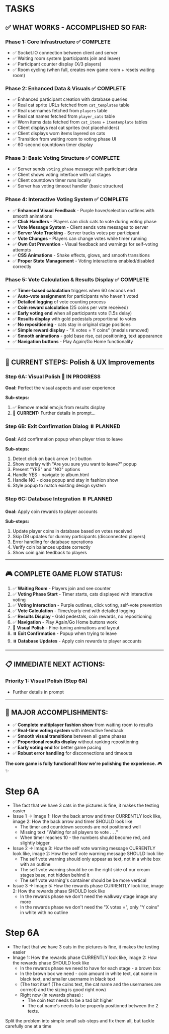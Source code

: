 # TASKS

## ✅ **WHAT WORKS - ACCOMPLISHED SO FAR:**

### **Phase 1: Core Infrastructure** ✅ COMPLETE
- ✅ Socket.IO connection between client and server
- ✅ Waiting room system (participants join and leave)
- ✅ Participant counter display (X/3 players)
- ✅ Room cycling (when full, creates new game room + resets waiting room)

### **Phase 2: Enhanced Data & Visuals** ✅ COMPLETE  
- ✅ Enhanced participant creation with database queries
- ✅ Real cat sprite URLs fetched from `cat_templates` table
- ✅ Real usernames fetched from `players` table  
- ✅ Real cat names fetched from `player_cats` table
- ✅ Worn items data fetched from `cat_items` + `itemtemplate` tables
- ✅ Client displays real cat sprites (not placeholders)
- ✅ Client displays worn items layered on cats
- ✅ Transition from waiting room to voting phase UI
- ✅ 60-second countdown timer display

### **Phase 3: Basic Voting Structure** ✅ COMPLETE
- ✅ Server sends `voting_phase` message with participant data
- ✅ Client shows voting interface with cat stages
- ✅ Client countdown timer runs locally
- ✅ Server has voting timeout handler (basic structure)

### **Phase 4: Interactive Voting System** ✅ COMPLETE
- ✅ **Enhanced Visual Feedback** - Purple hover/selection outlines with smooth animations
- ✅ **Click Handlers** - Players can click cats to vote during voting phase
- ✅ **Vote Message System** - Client sends vote messages to server
- ✅ **Server Vote Tracking** - Server tracks votes per participant
- ✅ **Vote Changes** - Players can change votes while timer running
- ✅ **Own Cat Prevention** - Visual feedback and warnings for self-voting attempts
- ✅ **CSS Animations** - Shake effects, glows, and smooth transitions
- ✅ **Proper State Management** - Voting interactions enabled/disabled correctly

### **Phase 5: Vote Calculation & Results Display** ✅ COMPLETE
- ✅ **Timer-based calculation** triggers when 60 seconds end
- ✅ **Auto-vote assignment** for participants who haven't voted
- ✅ **Detailed logging** of vote counting process
- ✅ **Coin reward calculation** (25 coins per vote received)
- ✅ **Early voting end** when all participants vote (1.5s delay)
- ✅ **Results display** with gold pedestals proportional to votes
- ✅ **No repositioning** - cats stay in original stage positions
- ✅ **Simple reward display** - "X votes = Y coins" (medals removed)
- ✅ **Smooth animations** - gold base rise, cat positioning, text appearance
- ✅ **Navigation buttons** - Play Again/Go Home functionality

---

## 🎯 **CURRENT STEPS: Polish & UX Improvements**

### **Step 6A: Visual Polish** 🔄 IN PROGRESS
**Goal:** Perfect the visual aspects and user experience

**Sub-steps:**
1. ✅ Remove medal emojis from results display
2. 🔄 **CURRENT:** Further details in prompt...

### **Step 6B: Exit Confirmation Dialog** ⏸️ PLANNED
**Goal:** Add confirmation popup when player tries to leave

**Sub-steps:**
1. Detect click on back arrow (←) button
2. Show overlay with "Are you sure you want to leave?" popup
3. Present "YES" and "NO" options
4. Handle YES - navigate to album.html
5. Handle NO - close popup and stay in fashion show
6. Style popup to match existing design system

### **Step 6C: Database Integration** ⏸️ PLANNED
**Goal:** Apply coin rewards to player accounts

**Sub-steps:**
1. Update player coins in database based on votes received
2. Skip DB updates for dummy participants (disconnected players)
3. Error handling for database operations
4. Verify coin balances update correctly
5. Show coin gain feedback to players

---

## 🎮 **COMPLETE GAME FLOW STATUS:**

1. ✅ **Waiting Room** - Players join and see counter
2. ✅ **Voting Phase Start** - Timer starts, cats displayed with interactive voting
3. ✅ **Voting Interaction** - Purple outlines, click voting, self-vote prevention
4. ✅ **Vote Calculation** - Timer/early end with detailed logging
5. ✅ **Results Display** - Gold pedestals, coin rewards, no repositioning
6. ✅ **Navigation** - Play Again/Go Home buttons work
7. 🔄 **Visual Polish** - Fine-tuning animations and layout
8. ⏸️ **Exit Confirmation** - Popup when trying to leave
9. ⏸️ **Database Updates** - Apply coin rewards to player accounts

---

## 📋 **IMMEDIATE NEXT ACTIONS:**

### **Priority 1: Visual Polish (Step 6A)**
- Further details in prompt

---

## 🎊 **MAJOR ACCOMPLISHMENTS:**

- ✅ **Complete multiplayer fashion show** from waiting room to results
- ✅ **Real-time voting system** with interactive feedback
- ✅ **Smooth visual transitions** between all game phases  
- ✅ **Proportional results display** without ranking repositioning
- ✅ **Early voting end** for better game pacing
- ✅ **Robust error handling** for disconnections and timeouts

**The core game is fully functional! Now we're polishing the experience.** 🎮✨


# Step 6A

- The fact that we have 3 cats in the pictures is fine, it makes the testing easier
- Issue 1 -> Image 1: How the back arrow and timer CURRENTLY look like, image 2: How the back arrow and timer SHOULD look like
  - The timer and countdown seconds are not positioned well
  - Missing text "Waiting for all players to vote . . ."
  - When timer reaches 10 - the numbers should become red, and slightly bigger
- Issue 2 -> Image 3: How the self vote warning message CURRENTLY look like, image 2: How the self vote warning message SHOULD look like
  - The self vote warning should only appear as text, not in a white box with an outline
  - The self vote warning should be on the right side of our cream stages base, not hidden behind it
  - The self vote warning's container should be be more vertical
- Issue 3 -> Image 5: How the rewards phase CURRENTLY look like, image 2: How the rewards phase SHOULD look like
  - In the rewards phase we don't need the walkway stage image any more
  - In the rewards phase we don't need the "X votes =", only "Y coins" in white with no outline


# Step 6A

- The fact that we have 3 cats in the pictures is fine, it makes the testing easier
- Image 1: How the rewards phase CURRENTLY look like, image 2: How the rewards phase SHOULD look like
  - In the rewards phase we need to have for each stage - a brown box
  - In the brown box we need - coin amount in white text, cat name in black text, and smaller username in black text
  - (The text itself (The coins text, the cat name and the usernames are correct) and the sizing is good right now)
  - Right now (in rewards phase) :
    - The coin text needs to be a tad bit higher
    - The cat name's needs to be properly positioned between the 2 texts.

Split the problem into simple small sub-steps and fix them all, but tackle carefully one at a time